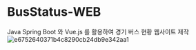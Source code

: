 # BusStatus-WEB
Java Spring Boot 와 Vue.js 를 활용하여 경기 버스 현황 웹사이트 제작
![e6752640371b4c8290cb24db9e342aa1](https://github.com/cmc0904/BusStatus-WEB/assets/63144310/15a85b8e-46a5-47c9-b987-aedbbbfeafd9)
